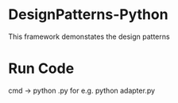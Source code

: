# DesignPatterns-Python
This framework demonstates the design patterns


# Run Code
cmd -> python <file-name>.py 
for e.g. python adapter.py

